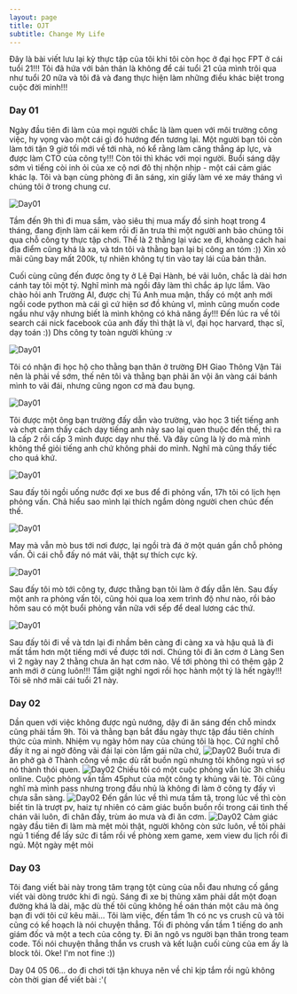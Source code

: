 ```yaml
---
layout: page
title: OJT
subtitle: Change My Life
---
```


Đây là bài viết lưu lại kỳ thực tập của tôi khi tôi còn học ở đại học FPT ở cái tuổi 21!!! Tôi đã hứa với bản thân là không để cái tuổi 21 của mình trôi qua như tuổi 20 nữa và tôi đã và đang thực hiện làm những điều khác biệt trong cuộc đời minh!!!

### Day 01

Ngày đầu tiên đi làm của mọi người chắc là làm quen với môi trường công việc, hy vọng vào một cái gì đó hướng đến tương lại. Một người bạn tôi còn làm tới tận 9 giờ tối mới về tới nhà, nó kể rằng làm căng thẳng áp lực, và được làm CTO của công ty!!! Còn tôi thì khác với mọi người. Buổi sáng dậy sớm vì tiếng còi inh ỏi của xe cộ nơi đô thị nhộn nhịp - một cái cảm giác khác lạ. Tôi và bạn cùng phòng đi ăn sáng, xin giấy làm vé xe máy tháng vì chúng tôi ở trong chung cư.

![Day01](/assets/img/day01-1.jpg)

Tầm đến 9h thì đi mua sắm, vào siêu thị mua mấy đồ sinh hoạt trong 4 tháng, đang định làm cái kem rồi đi ăn trưa thì một người anh bảo chúng tôi qua chỗ công ty thực tập chơi. Thế là 2 thằng lại vác xe đi, khoảng cách hai địa điểm cũng khá là xa, và tdn tôi và thằng bạn lại bị công an tóm :)) Xin xỏ mãi cũng bay mất 200k, tự nhiên không tự tin vào tay lái của bản thân.

Cuối cùng cũng đến được ông ty ở Lê Đại Hành, bé vãi luôn, chắc là dài hơn cánh tay tôi một tý. Nghĩ mình mà ngồi đây làm thì chắc áp lực lắm. Vào chào hỏi anh Trường AI, được chị Tú Anh mua mận, thấy có một anh mới ngồi code python mà cái gì cứ hiện sơ đồ khủng vl, mình cũng muốn code ngầu như vậy  nhưng biết là mình không có khả năng ấy!!! Đến lúc ra về tôi search cái nick facebook của anh đấy thì thật là vl, đại học harvard, thạc sĩ, dạy toán :)) Dhs công ty toàn người khủng :v

![Day01](/assets/img/day01-2.jpg)

Tôi có nhận đi học hộ cho thằng bạn thân ở trường ĐH Giao Thông Vận Tải nên là phải về sớm, thế nên tôi và thằng bạn phải ăn vội ăn vàng cái bánh mình to vãi đái, nhưng cũng ngon cơ mà đau bụng.

![Day01](/assets/img/day01-4.jpg)

Tôi được một ông bạn trường đấy dẫn vào trường, vào học 3 tiết tiếng anh và chợt cảm thấy cách dạy tiếng anh này sao lại quen thuộc đến thế, thì ra là cấp 2 rồi cấp 3 mình được dạy như thế. Và đây cũng là lý do mà mình không thể giỏi tiếng anh chứ không phải do mình. Nghĩ mà cũng thấy tiếc cho quá khứ.

![Day01](/assets/img/day01-3.jpg)

Sau đấy tôi ngồi uống nước đợi xe bus để đi phỏng vấn, 17h tôi có lịch hẹn phỏng vấn. Chả hiểu sao mình lại thích ngắm dòng người chen chúc đến thế. 

![Day01](/assets/img/day01-5.jpg)

May mà vẫn mò bus tới nơi được, lại ngồi trà đá ở một quán gần chỗ phỏng vấn. Ôi cái chỗ đấy nó mát vãi, thật sự thích cực kỳ.

![Day01](/assets/img/day01-6.jpg)

Sau đấy tôi mò tới công ty, được thằng bạn tôi làm ở đấy dẫn lên. Sau đấy một anh ra phỏng vấn tôi, cũng hỏi qua loa xem trình độ như nào, rồi bảo hôm sau có một buổi phỏng vấn nữa với sếp để deal lương các thứ.

![Day01](/assets/img/day01-7.jpg)

Sau đấy tôi đi về và tdn lại đi nhầm bên càng đi càng xa và hậu quả là đi mất tầm hơn một tiếng mới về được tới nơi. Chúng tôi đi ăn cơm ở Làng Sen vì 2 ngày nay 2 thằng chưa ăn hạt cơm nào. Về tới phòng thì có thêm gặp 2 anh mới ở cùng luôn!!! Tắm giặt nghỉ ngơi rồi học hành một tý là hết ngày!!! Tôi sẽ nhớ mãi cái tuổi 21 này.

### Day 02

Dần quen với việc không được ngủ nướng, dậy đi ăn sáng đến chỗ mindx cũng phải tầm 9h. Tôi và thằng bạn bắt đầu ngày thực tập đầu tiên chính thức của mình. Nhiệm vụ ngày hôm nay của chúng tôi là học. Cứ nghĩ chỗ đấy ít ng ai ngờ đông vãi đái lại còn lắm gái nữa chứ,
![Day02](/assets/img/day02-1.jpg)
Buổi trưa đi ăn phở gà ở Thành công về mặc dù rất buồn ngủ nhưng tôi không ngủ vì sợ nó thành thói quen.
![Day02](/assets/img/day02-2.jpg)
Chiều tôi có một cuộc phỏng vấn lúc 3h chiều online. Cuộc phỏng vấn tầm 45phut của một công ty khủng vãi tè. Tôi cũng nghĩ mà mình pass nhưng trong đầu nhủ là không đi làm ở công ty đấy vì chưa sẵn sàng.
![Day02](/assets/img/day02-4.jpg)
Đến gần lúc về thì mưa tầm tã, trong lúc về thì còn biết tin là trượt pv, haiz tự nhiên có cảm giác buồn buồn rồi trong cái tình thế chán vãi luôn, đi chân đấy, trùm áo mưa và đi ăn cơm.
![Day02](/assets/img/day02-3.jpg)
Cảm giác ngày đầu tiên đi làm mà mệt mỏi thật, người không còn sức luôn, về tôi phải ngủ 1 tiếng để lấy sức đi tắm rồi về phòng xem game, xem view du lịch rồi đi ngủ. Một ngày mệt mỏi

### Day 03

Tôi đang viết bài này trong tâm trạng tột cùng của nỗi đau nhưng cố gắng viết vài dòng trước khi đi ngủ. Sáng đi xe bị thủng xăm phải dắt một đoạn đường khá là dài, mặc dù thế tôi cũng không hề oán thán một câu mà ông bạn đi với tôi cứ kêu mãi...
Tôi làm việc, đến tầm 1h có nc vs crush cũ và tôi cũng có kế hoạch là nói chuyện thẳng.
Tối đi phỏng vấn tầm 1 tiếng do anh giám đốc và một a tech của công ty.
Đi ăn ngô vs người bạn thân trong team code.
Tối nói chuyện thẳng thắn vs crush và kết luận cuối cùng của em ấy là block tôi. Oke! I'm not fine :))

Day 04 05 06... do đi chơi tới tận khuya nên về chỉ kịp tắm rồi ngủ không còn thời gian để viết bài :'(